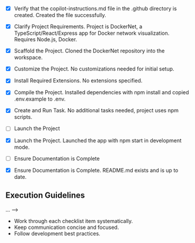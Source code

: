<!-- Use this file to provide workspace-specific custom instructions to Copilot. For more details, visit https://code.visualstudio.com/docs/copilot/copilot-customization#_use-a-githubcopilotinstructionsmd-file -->
- [x] Verify that the copilot-instructions.md file in the .github directory is created. Created the file successfully.

- [x] Clarify Project Requirements. Project is DockerNet, a TypeScript/React/Express app for Docker network visualization. Requires Node.js, Docker.

- [x] Scaffold the Project. Cloned the DockerNet repository into the workspace.

- [x] Customize the Project. No customizations needed for initial setup.

- [x] Install Required Extensions. No extensions specified.

- [x] Compile the Project. Installed dependencies with npm install and copied .env.example to .env.

- [x] Create and Run Task. No additional tasks needed, project uses npm scripts.

- [ ] Launch the Project
- [x] Launch the Project. Launched the app with npm start in development mode.
- [ ] Ensure Documentation is Complete
	<!-- Verify README.md exists and update if needed. Clean up comments in this file. -->
- [x] Ensure Documentation is Complete. README.md exists and is up to date.
## Execution Guidelines
...
-->
- Work through each checklist item systematically.
- Keep communication concise and focused.
- Follow development best practices.
